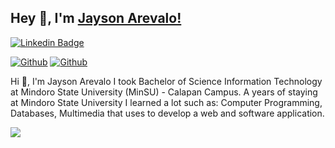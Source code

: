 ## Hey 👋, I'm [Jayson Arevalo!](https://github.com/jaysondevofficial/)

[![Linkedin Badge](https://img.shields.io/badge/-LinkedIn-0e76a8?style=flat-square&logo=Linkedin&logoColor=white)](https://www.linkedin.com/in/jayson-arevalo-200779282/)

[<img alt="Github" src="https://img.shields.io/badge/GitHub-%2312100E.svg?&style=for-the-badge&logo=Github&logoColor=white" />](https://github.com/jaysondevofficial/) 
[<img alt="Github" src="https://img.shields.io/badge/twitter-%231DA1F2.svg?&style=for-the-badge&logo=twitter&logoColor=white" />](https://twitter.com/CreativeTim)
<p>Hi 👋, I'm Jayson Arevalo I took Bachelor of Science Information Technology at Mindoro State University (MinSU) - Calapan Campus. 
A years of staying at Mindoro State University I learned a lot such as: Computer Programming, Databases, Multimedia that uses to develop a web and software application.</p>
<picture>
  <source
    srcset="https://github-readme-stats.vercel.app/api?username=jaysondevofficial&show_icons=true&theme=dark"
    media="(prefers-color-scheme: dark)"
  />
  <source
    srcset="https://github-readme-stats.vercel.app/api?username=jaysondevofficial&show_icons=true"
    media="(prefers-color-scheme: light), (prefers-color-scheme: no-preference)"
  />
  <img src="https://github-readme-stats.vercel.app/api?username=jaysondevofficial&show_icons=true" />
</picture>
  
<!---
JaysonDevOfficial/JaysonDevOfficial is a ✨ special ✨ repository because its `README.md` (this file) appears on your GitHub profile.
You can click the Preview link to take a look at your changes.
--->
